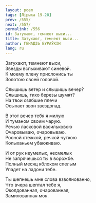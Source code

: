 ```yaml
---
layout: poem
tags: [Лірыка 19-20]
prev: /555/
next: /557/
permalink: /556
id: Затухают, темнеют выси...
title: Затухают, темнеют выси...
author: ГЕНАДЗЬ БУРАЎКІН
lang: ru
---
```



Затухают, темнеют выси,  
Звезды вспыхивают синевой.  
К моему плену прислонись ты  
Золотою своей головой.  

Слышишь ветер и слышишь вечер?  
Слышишь, тихо березы шумят?  
На твои озябшие плечи  
Осыпает звон звездопад.  

В этот вечер тебя я милую  
И туманом своим чарую.  
Речью ласковой васильковою  
Очаровываю, очаровываю.  
Росной стежкой, речкой чуткою  
Колыханьем убаюкиваю.  

И от рук неумелых, несмелых  
Не запрячешься ты в ворожбе.  
Полный месяц яблоком спелым  
Упадет на ладони тебе.  

Ты шепнешь мне слова взволнованно,  
Что вчера шептал тебе я,  
Околдованная, очарованная,  
Замилованная моя.  
